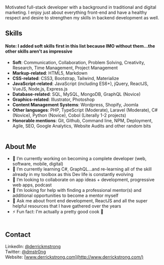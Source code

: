 <!--
**derrickmstrong/derrickmstrong** is a ✨ _special_ ✨ repository because its `README.md` (this file) appears on your GitHub profile.
-->
<!-- <img src="" width="900" /> -->

Motivated full-stack developer with a background in traditional and digital marketing. I enjoy just about everything front-end and have a healthy respect and desire to strengthen my skills in backend development as well.<br/>

## Skills
#### Note: I added soft skills first in this list because IMO without them...the other skills aren't as impressive     
- <strong>Soft</strong>: Communication, Collaboration, Problem Solving, Creativity, Research, Time Management, Project Management      
- <strong>Markup-related</strong>: HTML5, Markdown     
- <strong>CSS-related</strong>: CSS3, Bootstrap, Tailwind, Materialize       
- <strong>JavaScript-related</strong>: JavaScript (including ES6+), jQuery, ReactJS, VueJS, Node,js, Express.js   
- <strong>Database-related</strong>: SQL, MySQL, MongoDB, GraphQL (Novice)         
- <strong>Graphics-related</strong>: Illustrator, Photoshop   
- <strong>Content Management Systems</strong>: Wordpress, Shopify, Joomla   
- <strong>Other languages</strong>: PHP, TypeScript (Moderate), Laravel (Moderate), C# (Novice), Python (Novice), Cobol (Literally 1-2 projects)   
- <strong>Honorable mentions</strong>: Git, Github, Command line, NPM, Deployment, Agile, SEO, Google Analytics, Website Audits and other random bits <br/><br/>     

## About Me
- 🔭 I’m currently working on becoming a complete developer (web, software, mobile, digital)
- 🌱 I’m currently learning C#, GraphQL...and re-learning all of the skill already in my toolbox as this Dev life is constantly evolving
- 👯 I’m looking to collaborate on app ideas + development, progressive web apps, podcast
- 🤔 I’m looking for help with finding a professional mentor(s) and additional opportunities to become a mentor myself
- 💬 Ask me about front end development, ReactJS and all the super helpful resources that I have gathered over the years
- ⚡ Fun fact: I'm actually a pretty good cook 🍜<br/><br/>

## Contact
LinkedIn: [@derrickmstrong](https://www.linkedin.com/in/derrickmstrong/) <br/>
Twitter: [@dmstr0ng](https://twitter.com/dmstr0ng)<br/>
Website: [www.derrickstrong.com](http://www.derrickstrong.com/)<br/><br/> 

<!--
## Content
<br><br>
###YouTube
[Visit My YouTube Channel](http://www.youtube.com/ds)
###Blog Post
[Visit Blog](http://www.blog.derrickstrong.com)
["How I Learned..."](http://www.blog.derrickstrong.com/how-i-learned...)
-->
